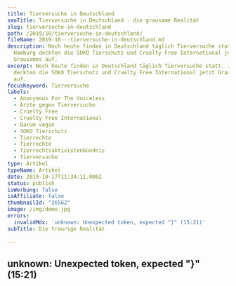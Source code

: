 ```yaml
---
title: Tierversuche in Deutschland
seoTitle: Tierversuche in Deutschland - die grausame Realität
slug: tierversuche-in-deutschland
path: /2019/10/tierversuche-in-deutschland/
fileName: 2019-10---tierversuche-in-deutschland.md
description: Noch heute finden in Deutschland täglich Tierversuche statt. In
  Hamburg deckten die SOKO Tierschutz und Cruelty Free International jetzt
  Grausames auf.
excerpt: Noch heute finden in Deutschland täglich Tierversuche statt. In Hamburg
  deckten die SOKO Tierschutz und Cruelty Free International jetzt Grausames
  auf.
focusKeyword: Tierversuche
labels:
  - Anonymous For The Voiceless
  - Ärzte gegen Tierversuche
  - Cruelty Free
  - Cruelty Free International
  - Darum vegan
  - SOKO Tierschutz
  - Tierrechte
  - Tierrechte
  - Tierrechtsaktivistenbündnis
  - Tierversuche
type: Artikel
typeName: Artikel
date: 2019-10-17T11:34:11.000Z
status: publish
isWerbung: false
isAffiliate: false
thumbnailId: "26562"
image: /img/demo.jpg
errors:
  invalidMdx: 'unknown: Unexpected token, expected "}" (15:21)'
subTitle: Die traurige Realität
  
---
```


## unknown: Unexpected token, expected "}" (15:21)

<!--
**Noch heute finden in Deutschland täglich Tierversuche statt. Das ist traurige
Realität. Im Jahr 2017 wurden in Deutschland fast drei Millionen Tiere im Namen
der Wissenschaft missbraucht und getötet.**

Diese Zahl gab vor Kurzem PETA heraus. 2017 ist das letzte Jahr, aus dem der
Tierrechts-Organisation vollständige Daten vom Bundesministerium für Ernährung
und Landwirtschaft vorliegen. Hier eine Übersicht:

## Tierversuche in Deutschland

<style type="text/css">
.tg  {border-collapse:collapse;border-spacing:0;}<br />.tg td{padding:10px 5px;border-style:solid;border-width:1px;overflow:hidden;word-break:normal;border-color:black;}<br />.tg th{font-weight:bold;padding:10px 5px;border-style:solid;border-width:1px;overflow:hidden;word-break:normal;border-color:black;}<br />.tg .tg-0lax{text-align:left;vertical-align:top}<br /></style>

<table class="tg">
<tbody>
<tr>
<th class="tg-0lax">Mäuse</th>
<td class="tg-0lax">1.963.337</td>
<td class="tg-0lax">69.9%</td>
</tr>
<tr>
<th class="tg-0lax">Ratten</th>
<td class="tg-0lax">316.397</td>
<td class="tg-0lax">11.3%</td>
</tr>
<tr>
<th class="tg-0lax">Fische</th>
<td class="tg-0lax">300.033</td>
<td class="tg-0lax">10.7%</td>
</tr>
<tr>
<th class="tg-0lax">Kaninchen</th>
<td class="tg-0lax">94.816</td>
<td class="tg-0lax">3.4%</td>
</tr>
<tr>
<th class="tg-0lax">Vögel</th>
<td class="tg-0lax">49.974</td>
<td class="tg-0lax">1.8%</td>
</tr>
<tr>
<th class="tg-0lax">Andere Nagetiere</th>
<td class="tg-0lax">32.720</td>
<td class="tg-0lax">1.2%</td>
</tr>
<tr>
<th class="tg-0lax">Schweine</th>
<td class="tg-0lax">18.221</td>
<td class="tg-0lax">0.6%</td>
</tr>
<tr>
<th class="tg-0lax">Amphibien &amp; Reptilien</th>
<td class="tg-0lax">10.893</td>
<td class="tg-0lax">0.4%</td>
</tr>
<tr>
<th class="tg-0lax">Rinder</th>
<td class="tg-0lax">6.357</td>
<td class="tg-0lax">0.2%</td>
</tr>
<tr>
<th class="tg-0lax">Primaten</th>
<td class="tg-0lax">3.525</td>
<td class="tg-0lax">0.1%</td>
</tr>
<tr>
<th class="tg-0lax">Hunde</th>
<td class="tg-0lax">3.334</td>
<td class="tg-0lax">0.1%</td>
</tr>
<tr>
<th class="tg-0lax">Schafe3.0840.1%</th>
</tr>
<tr>
<th class="tg-0lax">Andere Spezies</th>
<td class="tg-0lax">4.606</td>
<td class="tg-0lax">0.2%</td>
</tr>
<tr>
<th class="tg-0lax"></th>
<td class="tg-0lax"></td>
<td class="tg-0lax"></td>
</tr>
<tr>
<th class="tg-0lax">Summe</th>
<td class="tg-0lax">2.807.297</td>
<td class="tg-0lax"></td>
</tr>
</tbody>
</table>

In den Versuchen werden den Tieren Gifte wie Nikotin oder Kokain injiziert und
nach einer festgelegten Beobachtungsphase werden sie getötet. Laut PETA wird
Mäusen Alkohol gespritzt und sie werden in einen Behälter mit Wasser gesperrt,
damit sie nicht entkommen können und man genau untersuchen kann, wie sich
Angstzustände auf ihren Körper auswirken.

## Metallzylinder im Schädel

Affen bekommen Zylinder aus Titan in den Kopf implantiert, damit man sie für die
anschließenden Versuche in einem sogenannten Primatenstuhl fixieren kann.
Trinkwasser erhalten sie nur, wenn sie ein gewünschtes Verhalten zeigen (Quelle:
PETA)

Und das ist nicht alles. Obwohl die Versuchsergebnisse nicht auf den Menschen
übertragbar sind, werden immer neue grausame Ausmaße aufgedeckt. Erst kürzlich
habe ich hier im Blog über die
[Abgasversuche in der Autoindustrie](/2018/01/tierversuche-in-der-autoindustrie/)
berichtet.
[Auch für Kosmetikprodukte](/2010/07/grausame-tierversuche-in-der-kosmetikindustrie-wie-kann-ich-erkennen-welche-produkte-nicht-an-tieren-getestet-wurden/)
gibt es nach wie vor Versuche.

Am Samstag findet in Hamburg eine Großdemonstration gegen das hier ansässige
größte Tierversuchslabor Deutschlands LPT (Laboratory of Pharmacology and
Toxicology) statt. Anschließend geht es weiter zu einer Mahnwache vor dieser
Institution. Die SOKO Tierschutz und Cruelty Free International hatten im Rahmen
einer verdeckten Ermittlung vor einiger Zeit unhaltbare Zustände in den
LPT-Laboren festgestellt.

## Hunde liegen in ihrem Blut

Die Aktivisten haben Bilder von Videos von gefesselten Affen, fixierten Katzen
und Hunden, die in ihrem eigenen Blut in engen Käfigen liegen gemacht. Sie
gingen in den letzten Tagen durch die Presse. Laut der Ärzte gegen Tierversuche
finden in Hamburg auch grausame Botoxversuche statt.

Durch den Druck durch die Enthüllungen der verschiedenen
Tierschutzorganisationen, (darunter die SOKO Tierschutz, das 
[Hamburger Tierrechtsaktivistenbündnis](/2019/08/animal-rights-march-2019/),
Anonymous For The Voiceless und PETA) und die Berichterstattung darüber in der
Presse und im Fernsehen (unter anderem ARD "Fakt") kommen immer mehr tragische
Details ans Tageslicht.

Unter anderem steht inzwischen auch der Verdacht der Manipulation von
Versuchsergebnissen im Raum. So soll die tätowierte Nummer eines Affen nicht zur
Nummer des Käfigs gepasst haben, in dem er sich befand. Mitarbeiter sagten aus,
dass der ursprüngliche Bewohner des Käfigs unter unwürdigen und grausamen
Bedingungen an einem Mastdarmbefall gestorben sei.

## Wurden Versuche manipuliert?

Der Mitarbeiter, der das Ableben des Affen verschuldet hatte, soll anschließend
dazu angewiesen worden sein, die Nummer des ausgetauschten Affen zu
verheimlichen und die Nummer des alten Affen weiter zu verwenden.

Friedrich Mülln von der SOKO Tierschutz kommentiert den Fall:

> "Wenn sich der akute Verdacht bestätigt, dass im LPT eine gewaltige
> Primatenstudie auf diese Art und Weise manipuliert wurde, dann stellt das
> alles in Frage, und dem Labor muss sofort die Betriebserlaubnis entzogen
> werden. Das bedeutet dann nicht nur Qualen für Tiere, sondern auch ein
> Medikament für Menschen, dessen Entwicklung auf unterschlagenen Daten und
> einem verfälschten Studienablauf beruht"

### Wer sich uns bei der Demo am Samstag anschließen möchte - hier sind die Infos:

Die Großdemo für die Schließung des Hamburger Tierversuchslabor LPT startet um
14 Uhr am Neugrabener Markt und ist bis 17 Uhr angesetzt. Die Mahnwache vor dem
LPT in der Oldendorfer Straße 41 in Neuwulmsdorf soll von 19 bis 21 Uhr gehen.
Auf Facebook findet Ihr eine Veranstaltung unter dem Namen "Großdemo gegen das
Todeslabor LPT", der ihr zusagen könnt, wenn Ihr teilnehmen möchtet.

**TRIGGERWARNUNG - VORSICHT! DAS FOLGENDE VIDEO ZEIGT VERSTÖRENDE BILDER!**

## Hier die Bilder aus der verdeckten Ermittlung

<iframe src="https://www.youtube.com/embed/qFjF0Dy3Uh0" width="560" height="315" frameborder="0" allowfullscreen="allowfullscreen"></iframe>

Dr. Zietek, Wissenschaftskoordinatorin bei den Ärzten gegen Tierversuche findet
klare Worte:

> „Die verdeckten Ermittlungen müssen unbedingt rechtliche Konsequenzen haben“,

sagt sie. Die Ärzte gegen Tierversuche hatten erst Anfang des Jahres schwere
Missstände am Deutschen Krebsforschungszentrum (DKFZ) in Heidelberg aufgedeckt.
Die Strafanzeige hatte bei den betroffenen Forschern jedoch nicht zur Einsicht
geführt. Sie hatten ihre Vergehen verteidigt. Die Ermittlungen der
Staatsanwaltschaft wurden anschließend einfach eingestellt.

## Der Druck auf das LPT steigt

Die Recherche von SOKO Tierschutz und Cruelty Free International im LPT Hamburg
führten hingegen unter dem aktuellen medialen Druck zu ersten Konsequenzen. Aus
einem Bericht von Friedrich Mülln von der SOKO Tierschutz vom gestrigen 16.
Oktober geht folgendes hervor:

"Es ist schon sonderbar, dass die Veterinärbehörde jetzt zu kleine Käfige
erkennt, die dort wohl schon seit Jahren hängen. Besonders empörend finden wir,
dass das völlige Fehlen von rechtlich vorgeschriebenem Beschäftigungsmaterial
bei den Affen damit entschuldigt wird, dass die Tiere ja schließlich die
Vorhängeschlösser der Käfige zum Spielen hätten. Das lässt an den Kompetenzen
und Einstellungen der verantwortlichen Kontrolleure zweifeln. Wir fordern keine
Scheinlösungen, sondern einen sofortigen Schutz der Tiere, und das geht nur
durch die Schließung des Tierlabors"

Der Druck steigt weiter und das ist gut so. Inzwischen
[berichtet sogar der britische Guardian über die Missstände im deutschen Tierversuchslabor](https://www.theguardian.com/environment/2019/oct/15/barbaric-tests-on-monkeys-lead-to-calls-for-closure-of-german-lab).
Wir hoffen die baldige Schließung.

## Weitere Infos / Quellen

Bild im Header:
[SOKO Tierschutz / Cruelty Free International](https://www.soko-tierschutz.org/chronik)

[SOKO Tierschutz](https://www.soko-tierschutz.org/)  
[Ärzte gegen Tierversuche e. V.](https://www.aerzte-gegen-tierversuche.de/de/neuigkeiten/3020-hinter-verschlossenen-tueren-grausame-tierversuche-in-hamburg-aufgedeckt)  
[Tierbefreiung Hamburg](https://www.tierbefreiung-hamburg.org/)  
[PETA](https://www.peta.de/erneuter-tierskandal-nach-schock-bildern-aus-tierversuchslabor-fordert-peta)

<iframe style="border: none; overflow: hidden;" src="https://www.facebook.com/plugins/post.php?href=https%3A%2F%2Fwww.facebook.com%2Fanne.reko%2Fposts%2F2736265443062234&amp;width=500" width="500" height="779" frameborder="0" scrolling="no"></iframe>

-->

  